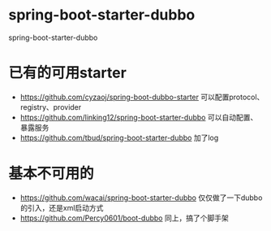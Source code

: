 # spring-boot-starter-dubbo
spring-boot-starter-dubbo


# 已有的可用starter
- https://github.com/cyzaoj/spring-boot-dubbo-starter 可以配置protocol、registry、provider
- https://github.com/linking12/spring-boot-starter-dubbo  可以自动配置、暴露服务
- https://github.com/tbud/spring-boot-starter-dubbo  加了log

# 基本不可用的
- https://github.com/wacai/spring-boot-starter-dubbo 仅仅做了一下dubbo的引入，还是xml启动方式
- https://github.com/Percy0601/boot-dubbo 同上，搞了个脚手架
